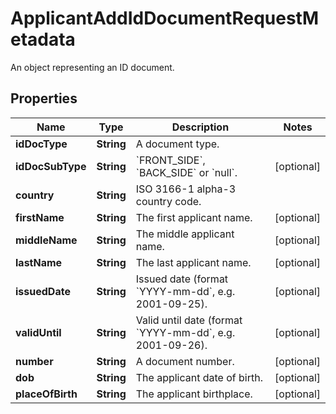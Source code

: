 

# ApplicantAddIdDocumentRequestMetadata

An object representing an ID document.

## Properties

| Name | Type | Description | Notes |
|------------ | ------------- | ------------- | -------------|
|**idDocType** | **String** | A document type. |  |
|**idDocSubType** | **String** | &#x60;FRONT_SIDE&#x60;, &#x60;BACK_SIDE&#x60; or &#x60;null&#x60;. |  [optional] |
|**country** | **String** | ISO 3166-1 alpha-3 country code. |  |
|**firstName** | **String** | The first applicant name. |  [optional] |
|**middleName** | **String** | The middle applicant name. |  [optional] |
|**lastName** | **String** | The last applicant name. |  [optional] |
|**issuedDate** | **String** | Issued date (format &#x60;YYYY-mm-dd&#x60;, e.g. 2001-09-25). |  [optional] |
|**validUntil** | **String** | Valid until date (format &#x60;YYYY-mm-dd&#x60;, e.g. 2001-09-26). |  [optional] |
|**number** | **String** | A document number. |  [optional] |
|**dob** | **String** | The applicant date of birth. |  [optional] |
|**placeOfBirth** | **String** | The applicant birthplace. |  [optional] |



